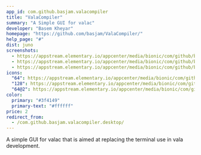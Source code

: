 ```yaml
---
app_id: com.github.basjam.valacompiler
title: "ValaCompiler"
summary: "A Simple GUI for valac"
developer: "Basem Kheyar"
homepage: "https://github.com/basjam/ValaCompiler/"
help_page: "#"
dist: juno
screenshots:
  - https://appstream.elementary.io/appcenter/media/bionic/com/github/basjam.valacompiler/D89B58D0EFE3F3F2F99C0A64B8ADA29E/screenshots/image-1_orig.png
  - https://appstream.elementary.io/appcenter/media/bionic/com/github/basjam.valacompiler/D89B58D0EFE3F3F2F99C0A64B8ADA29E/screenshots/image-2_orig.png
  - https://appstream.elementary.io/appcenter/media/bionic/com/github/basjam.valacompiler/D89B58D0EFE3F3F2F99C0A64B8ADA29E/screenshots/image-3_orig.png
icons:
  "64": https://appstream.elementary.io/appcenter/media/bionic/com/github/basjam.valacompiler/D89B58D0EFE3F3F2F99C0A64B8ADA29E/icons/64x64/com.github.basjam.valacompiler_com.github.basjam.valacompiler.png
  "128": https://appstream.elementary.io/appcenter/media/bionic/com/github/basjam.valacompiler/D89B58D0EFE3F3F2F99C0A64B8ADA29E/icons/128x128/com.github.basjam.valacompiler_com.github.basjam.valacompiler.png
  "64@2": https://appstream.elementary.io/appcenter/media/bionic/com/github/basjam.valacompiler/D89B58D0EFE3F3F2F99C0A64B8ADA29E/icons/64x64@2/com.github.basjam.valacompiler_com.github.basjam.valacompiler.png
color:
  primary: "#3f4149"
  primary-text: "#ffffff"
price: 2
redirect_from:
  - /com.github.basjam.valacompiler.desktop/
---
```


<p>A simple GUI for valac that is aimed at replacing the terminal use in vala development.</p>
